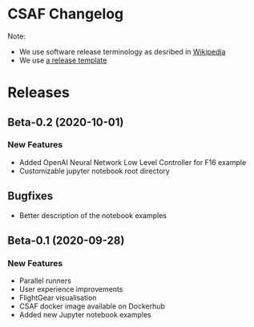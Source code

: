 # CSAF Changelog

Note:
* We use software release terminology as desribed in [Wikipedia](https://en.wikipedia.org/wiki/Software_release_life_cycle)
* We use [a release template](https://gist.github.com/angrytoast/11017762)

# Releases

## Beta-0.2 (2020-10-01)

### New Features
* Added OpenAI Neural Network Low Level Controller for F16 example
* Customizable jupyter notebook root directory

## Bugfixes
* Better description of the notebook examples

## Beta-0.1 (2020-09-28)

### New Features
* Parallel runners
* User experience improvements
* FlightGear visualisation
* CSAF docker image available on Dockerhub
* Added new Jupyter notebook examples
